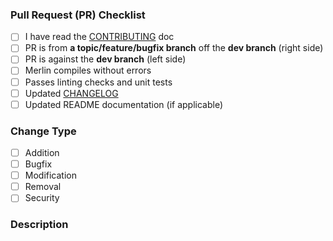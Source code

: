 
### Pull Request (PR) Checklist
- [ ] I have read the [CONTRIBUTING](../CONTRIBUTING.MD) doc
- [ ] PR is from **a topic/feature/bugfix branch** off the **dev branch** (right side)
- [ ] PR is against the **dev branch** (left side)
- [ ] Merlin compiles without errors
- [ ] Passes linting checks and unit tests
- [ ] Updated [CHANGELOG](../CHANGELOG.MD)
- [ ] Updated README documentation (if applicable)

### Change Type
- [ ] Addition
- [ ] Bugfix
- [ ] Modification
- [ ] Removal
- [ ] Security

### Description